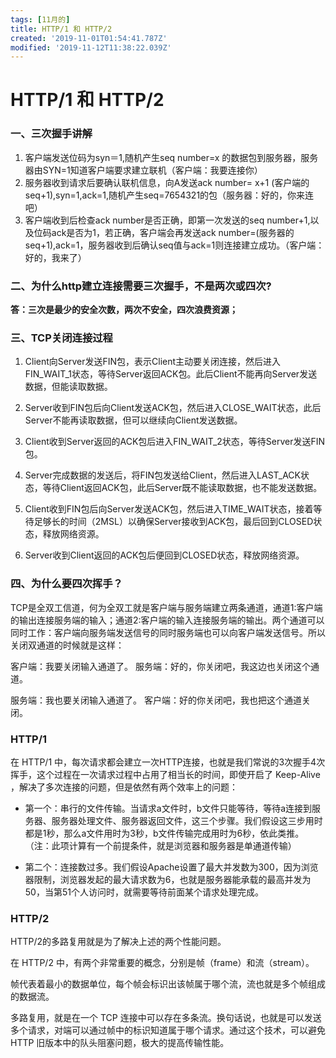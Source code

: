 ```yaml
---
tags: [11月的]
title: HTTP/1 和 HTTP/2
created: '2019-11-01T01:54:41.787Z'
modified: '2019-11-12T11:38:22.039Z'
---
```


# HTTP/1 和 HTTP/2

### 一、三次握手讲解

1. 客户端发送位码为syn＝1,随机产生seq number=x 的数据包到服务器，服务器由SYN=1知道客户端要求建立联机（客户端：我要连接你）
2. 服务器收到请求后要确认联机信息，向A发送ack number= x+1 (客户端的seq+1),syn=1,ack=1,随机产生seq=7654321的包（服务器：好的，你来连吧）
3. 客户端收到后检查ack number是否正确，即第一次发送的seq number+1,以及位码ack是否为1，若正确，客户端会再发送ack number=(服务器的seq+1),ack=1，服务器收到后确认seq值与ack=1则连接建立成功。（客户端：好的，我来了）

### 二、为什么http建立连接需要三次握手，不是两次或四次?
**答：三次是最少的安全次数，两次不安全，四次浪费资源；**

### 三、TCP关闭连接过程

1. Client向Server发送FIN包，表示Client主动要关闭连接，然后进入FIN_WAIT_1状态，等待Server返回ACK包。此后Client不能再向Server发送数据，但能读取数据。

2. Server收到FIN包后向Client发送ACK包，然后进入CLOSE_WAIT状态，此后Server不能再读取数据，但可以继续向Client发送数据。

3. Client收到Server返回的ACK包后进入FIN_WAIT_2状态，等待Server发送FIN包。

4. Server完成数据的发送后，将FIN包发送给Client，然后进入LAST_ACK状态，等待Client返回ACK包，此后Server既不能读取数据，也不能发送数据。

5. Client收到FIN包后向Server发送ACK包，然后进入TIME_WAIT状态，接着等待足够长的时间（2MSL）以确保Server接收到ACK包，最后回到CLOSED状态，释放网络资源。

6. Server收到Client返回的ACK包后便回到CLOSED状态，释放网络资源。

### 四、为什么要四次挥手？

TCP是全双工信道，何为全双工就是客户端与服务端建立两条通道，通道1:客户端的输出连接服务端的输入；通道2:客户端的输入连接服务端的输出。两个通道可以同时工作：客户端向服务端发送信号的同时服务端也可以向客户端发送信号。所以关闭双通道的时候就是这样：

客户端：我要关闭输入通道了。
服务端：好的，你关闭吧，我这边也关闭这个通道。

服务端：我也要关闭输入通道了。
客户端：好的你关闭吧，我也把这个通道关闭。


### HTTP/1

在 HTTP/1 中，每次请求都会建立一次HTTP连接，也就是我们常说的3次握手4次挥手，这个过程在一次请求过程中占用了相当长的时间，即使开启了 Keep-Alive ，解决了多次连接的问题，但是依然有两个效率上的问题：

- 第一个：串行的文件传输。当请求a文件时，b文件只能等待，等待a连接到服务器、服务器处理文件、服务器返回文件，这三个步骤。我们假设这三步用时都是1秒，那么a文件用时为3秒，b文件传输完成用时为6秒，依此类推。（注：此项计算有一个前提条件，就是浏览器和服务器是单通道传输）

- 第二个：连接数过多。我们假设Apache设置了最大并发数为300，因为浏览器限制，浏览器发起的最大请求数为6，也就是服务器能承载的最高并发为50，当第51个人访问时，就需要等待前面某个请求处理完成。

### HTTP/2

HTTP/2的多路复用就是为了解决上述的两个性能问题。

在 HTTP/2 中，有两个非常重要的概念，分别是帧（frame）和流（stream）。

帧代表着最小的数据单位，每个帧会标识出该帧属于哪个流，流也就是多个帧组成的数据流。

多路复用，就是在一个 TCP 连接中可以存在多条流。换句话说，也就是可以发送多个请求，对端可以通过帧中的标识知道属于哪个请求。通过这个技术，可以避免 HTTP 旧版本中的队头阻塞问题，极大的提高传输性能。

